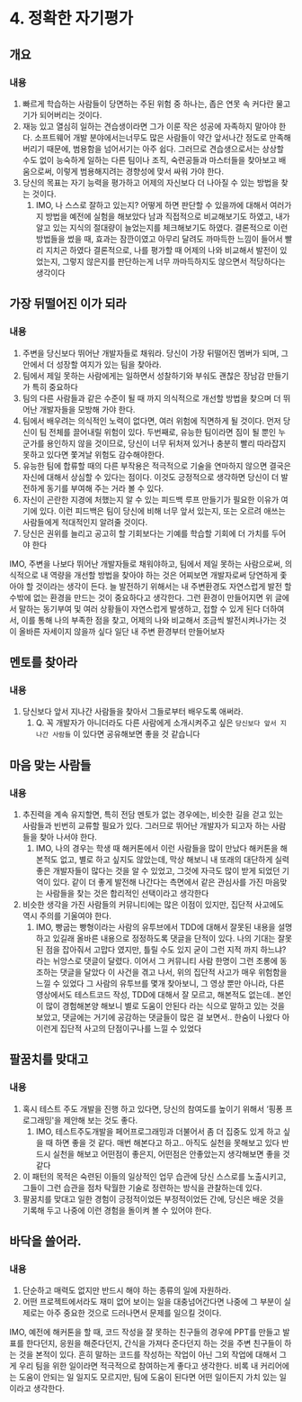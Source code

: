# 4. 정확한 자기평가

## 개요

### 내용

1. 빠르게 학습하는 사람들이 당면하는 주된 위험 중 하나는, 좁은 연못 속 커다란 물고기가 되어버리는 것이다.
2. 재능 있고 열심히 일하는 견습생이라면 그가 이룬 작은 성공에 자족하지 말아야 한다. 소프트웨어 개발 분야에서는너무도 많은 사람들이 약간 앞서나간 정도로 만족해버리기 때문에, 범용함을 넘어서기는 아주 쉽다. 그러므로 견습생으로서는 상상할 수도 없이 능숙하게 일하는 다른 팀이나 조직, 숙련공들과 마스터들을 찾아보고 배움으로써, 이렇게 범용해지려는 경향성에 맞서 싸워 가야 한다.
3. 당신의 목표는 자기 능력을 평가하고 어제의 자신보다 더 나아질 수 있는 방법을 찾는 것이다.
    1. IMO, 나 스스로 잘하고 있는지? 어떻게 하면 판단할 수 있을까에 대해서 여러가지 방법을 예전에 실험을 해보았다 남과 직접적으로 비교해보기도 하였고, 내가 알고 있는 지식의 절대량이 늘었는지를 체크해보기도 하였다. 결론적으로 이런 방법들을 썼을 때, 효과는 잠깐이였고 아무리 달려도 까마득한 느낌이 들어서 빨리 지치곤 하였다 결론적으로, 나를 평가할 때 어제의 나와 비교해서 발전이 있었는지, 그렇지 않은지를 판단하는게 너무 까마득하지도 않으면서 적당하다는 생각이다

## 가장 뒤떨어진 이가 되라

### 내용

1. 주변을 당신보다 뛰어난 개발자들로 채워라. 당신이 가장 뒤떨어진 멤버가 되며, 그 안에서 더 성장할 여지가 있는 팀을 찾아라.
2. 팀에서 제일 못하는 사람에게는 일하면서 성찰하기와 부숴도 괜찮은 장남감 만들기가 특히 중요하다
3. 팀의 다른 사람들과 같은 수준이 될 때 까지 의식적으로 개선할 방법을 찾으며 더 뛰어난 개발자들을 모방해 가야 한다.
4. 팀에서 배우려는 의식적인 노력이 없다면, 여러 위험에 직면하게 될 것이다. 먼저 당신이 팀 전체를 끌어내릴 위험이 있다. 두번째로, 유능한 팀이라면 짐이 될 뿐인 누군가를 용인하지 않을 것이므로, 당신이 너무 뒤처져 있거나 충분히 빨리 따라잡지 못하고 있다면 쫓겨날 위험도 감수해야한다.
5. 유능한 팀에 합류할 때의 다른 부작용은 적극적으로 기술을 연마하지 않으면 결국은 자신에 대해서 상심할 수 있다는 점이다. 이것도 긍정적으로 생각하면 당신이 더 발전하게 동기를 부여해 주는 거라 볼 수 있다.
6. 자신이 곤란한 지경에 처했는지 알 수 있는 피드백 루프 만들기가 필요한 이유가 여기에 있다. 이런 피드백은 팀이 당신에 비해 너무 앞서 있는지, 또는 오르려 애쓰는 사람들에게 적대적인지 알려줄 것이다.
7. 당신은 권위를 늘리고 공고히 할 기회보다는 기예를 학습할 기회에 더 가치를 두어야 한다

IMO, 주변을 나보다 뛰어난 개발자들로 채워야하고, 팀에서 제일 못하는 사람으로써, 의식적으로 내 역량을 개선할 방법을 찾아야 하는 것은 어찌보면 개발자로써 당연하게 좇아야 할 것이라는 생각이 든다. 늘 발전하기 위해서는 내 주변환경도 자연스럽게 발전 할 수밖에 없는 환경을 만드는 것이 중요하다고 생각한다. 그런 환경이 만들어지면 위 글에서 말하는 동기부여 및 여러 상황들이 자연스럽게 발생하고, 접할 수 있게 된다 더하여서, 이를 통해 나의 부족한 점을 찾고, 어제의 나와 비교해서 조금씩 발전시켜나가는 것이 올바른 자세이지 않을까 싶다 일단 내 주변 환경부터 만들어보자

## 멘토를 찾아라

### 내용

1. 당신보다 앞서 지나간 사람들을 찾아서 그들로부터 배우도록 애써라.
    1. Q. 꼭 개발자가 아니더라도 다른 사람에게 소개시켜주고 싶은 `당신보다 앞서 지나간 사람들` 이 있다면 공유해보면 좋을 것 같습니다

## 마음 맞는 사람들

### 내용

1. 추진력을 계속 유지할면, 특히 전담 멘토가 없는 경우에는, 비슷한 길을 걷고 있는 사람들과 빈번히 교류할 필요가 있다. 그러므로 뛰어난 개발자가 되고자 하는 사람들을 찾아 나서야 한다.
    1. IMO, 나의 경우는 학생 때 해커톤에서 이런 사람들을 많이 만났다 해커톤을 해본적도 없고, 별로 하고 싶지도 않았는데, 막상 해보니 내 또래의 대단하게 실력 좋은 개발자들이 많다는 것을 알 수 있었고, 그것에 자극도 많이 받게 되었던 기억이 있다. 같이 더 좋게 발전해 나간다는 측면에서 같은 관심사를 가진 마음맞는 사람들을 찾는 것은 합리적인 선택이라고 생각한다
2. 비슷한 생각을 가진 사람들의 커뮤니티에는 많은 이점이 있지만, 집단적 사고에도 역시 주의를 기울여야 한다.
    1. IMO, 빵굽는 빵형이라는 사람의 유투브에서 TDD에 대해서 잘못된 내용을 설명하고 있길래 올바른 내용으로 정정하도록 댓글을 단적이 있다. 나의 기대는 잘못된 점을 잡아줘서 고맙다 였지만, 틀릴 수도 있지 굳이 그런 지적 까지 하느냐? 라는 뉘앙스로 댓글이 달렸다. 이어서 그 커뮤니티 사람 한명이 그런 조롱에 동조하는 댓글을 달았다 이 사건을 겪고 나서, 위의 집단적 사고가 매우 위험함을 느낄 수 있었다 그 사람의 유투브를 몇개 찾아보니, 그 영상 뿐만 아니라, 다른 영상에서도 테스트코드 작성, TDD에 대해서 잘 모르고, 해본적도 없는데.. 본인이 많이 경험해본양 해보니 별로 도움이 안된다 라는 식으로 말하고 있는 것을 보았고, 댓글에는 거기에 공감하는 댓글들이 많은 걸 보면서.. 한숨이 나왔다 아 이런게 집단적 사고의 단점이구나를 느낄 수 있었다

## 팔꿈치를 맞대고

### 내용

1. 혹시 테스트 주도 개발을 진행 하고 있다면, 당신의 참여도를 높이기 위해서 ‘핑퐁 프로그래밍'을 제안해 보는 것도 좋다.
    1. IMO, 테스트주도개발을 페어프로그래밍과 더불어서 좀 더 집중도 있게 하고 싶을 때 하면 좋을 것 같다. 매번 해본다고 하고.. 아직도 실천을 못해보고 있다 반드시 실천을 해보고 어떤점이 좋은지, 어떤점은 안좋았는지 생각해보면 좋을 것 같다
2. 이 패턴의 목적은 숙련된 이들의 일상적인 업무 습관에 당신 스스로를 노출시키고, 그들이 그런 습관을 점차 탁월한 기술로 정련하는 방식을 관찰하는데 있다.
3. 팔꿈치를 맞대고 일한 경험이 긍정적이었든 부정적이었든 간에, 당신은 배운 것을 기록해 두고 나중에 이런 경험을 돌이켜 볼 수 있어야 한다.

## 바닥을 쓸어라.

### 내용

1. 단순하고 매력도 없지만 반드시 해야 하는 종류의 일에 자원하라.
2. 어떤 프로젝트에서라도 재미 없어 보이는 일을 대충넘어간다면 나중에 그 부분이 실제로는 아주 중요한 것으로 드러나면서 문제를 일으킬 것이다.

IMO, 예전에 해커톤을 할 때, 코드 작성을 잘 못하는 친구들의 경우에 PPT를 만들고 발표를 한다던지, 응원을 해준다던지, 간식을 가져다 준다던지 하는 것을 주변 친구들이 하는 것을 본적이 있다. 흔히 말하는 코드를 작성하는 작업이 아닌 그외 작업에 대해서 그게 우리 팀을 위한 일이라면 적극적으로 참여하는게 좋다고 생각한다. 비록 내 커리어에는 도움이 안되는 일 일지도 모르지만, 팀에 도움이 된다면 어떤 일이든지 가치 있는 일이라고 생각한다.